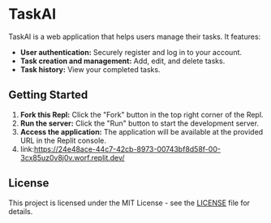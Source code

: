 # TaskAI

TaskAI is a web application that helps users manage their tasks. It features:

* **User authentication:** Securely register and log in to your account.
* **Task creation and management:** Add, edit, and delete tasks.
* **Task history:** View your completed tasks.

## Getting Started

1. **Fork this Repl:** Click the "Fork" button in the top right corner of the Repl.
2. **Run the server:** Click the "Run" button to start the development server.
3. **Access the application:** The application will be available at the provided URL in the Replit console.
4. link:https://24e48ace-44c7-42cb-8973-00743bf8d58f-00-3cx85uz0v8j0v.worf.replit.dev/

## License

This project is licensed under the MIT License - see the [LICENSE](LICENSE) file for details.
